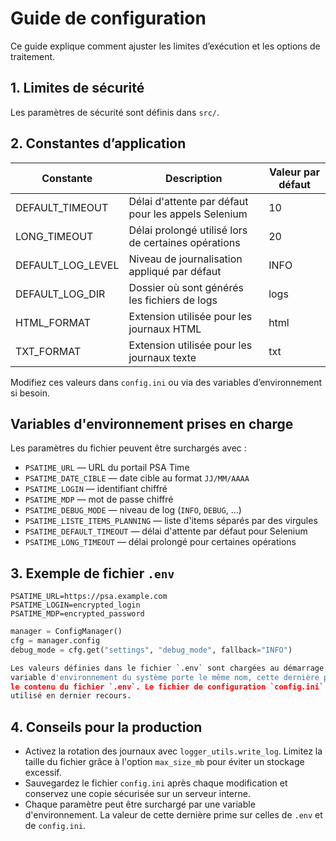 # Guide de configuration

Ce guide explique comment ajuster les limites d’exécution et les options de traitement.

## 1. Limites de sécurité

Les paramètres de sécurité sont définis dans `src/`.



## 2. Constantes d’application

| Constante         | Description                                                | Valeur par défaut |
| ----------------- | ---------------------------------------------------------- | ----------------- |
| DEFAULT_TIMEOUT   | Délai d'attente par défaut pour les appels Selenium       | 10                |
| LONG_TIMEOUT      | Délai prolongé utilisé lors de certaines opérations       | 20                |
| DEFAULT_LOG_LEVEL | Niveau de journalisation appliqué par défaut              | INFO              |
| DEFAULT_LOG_DIR   | Dossier où sont générés les fichiers de logs              | logs              |
| HTML_FORMAT       | Extension utilisée pour les journaux HTML                 | html              |
| TXT_FORMAT        | Extension utilisée pour les journaux texte                | txt               |

Modifiez ces valeurs dans `config.ini` ou via des variables d’environnement si besoin.

## Variables d'environnement prises en charge

Les paramètres du fichier peuvent être surchargés avec :

- `PSATIME_URL` — URL du portail PSA Time
- `PSATIME_DATE_CIBLE` — date cible au format `JJ/MM/AAAA`
- `PSATIME_LOGIN` — identifiant chiffré
- `PSATIME_MDP` — mot de passe chiffré
- `PSATIME_DEBUG_MODE` — niveau de log (`INFO`, `DEBUG`, …)
- `PSATIME_LISTE_ITEMS_PLANNING` — liste d'items séparés par des virgules
- `PSATIME_DEFAULT_TIMEOUT` — délai d'attente par défaut pour Selenium
- `PSATIME_LONG_TIMEOUT` — délai prolongé pour certaines opérations

## 3. Exemple de fichier `.env`

```dotenv
PSATIME_URL=https://psa.example.com
PSATIME_LOGIN=encrypted_login
PSATIME_MDP=encrypted_password
```

```python
manager = ConfigManager()
cfg = manager.config
debug_mode = cfg.get("settings", "debug_mode", fallback="INFO")

Les valeurs définies dans le fichier `.env` sont chargées au démarrage. Si une
variable d'environnement du système porte le même nom, cette dernière prime sur
le contenu du fichier `.env`. Le fichier de configuration `config.ini` est
utilisé en dernier recours.
```

## 4. Conseils pour la production

- Activez la rotation des journaux avec `logger_utils.write_log`. Limitez la
  taille du fichier grâce à l'option `max_size_mb` pour éviter un stockage
  excessif.
- Sauvegardez le fichier `config.ini` après chaque modification et conservez une
  copie sécurisée sur un serveur interne.
- Chaque paramètre peut être surchargé par une variable d'environnement. La
  valeur de cette dernière prime sur celles de `.env` et de `config.ini`.

